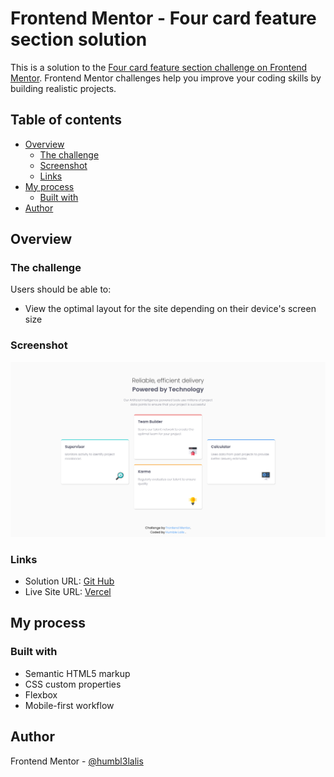 # Frontend Mentor - Four card feature section solution

This is a solution to the [Four card feature section challenge on Frontend Mentor](https://www.frontendmentor.io/challenges/four-card-feature-section-weK1eFYK). Frontend Mentor challenges help you improve your coding skills by building realistic projects. 

## Table of contents

- [Overview](#overview)
  - [The challenge](#the-challenge)
  - [Screenshot](#screenshot)
  - [Links](#links)
- [My process](#my-process)
  - [Built with](#built-with)
- [Author](#author)



## Overview

### The challenge

Users should be able to:

- View the optimal layout for the site depending on their device's screen size

### Screenshot

![](./screenshot.png)

### Links

- Solution URL: [Git Hub](https://four-card-feature-section-seven-ruby.vercel.app/)
- Live Site URL: [Vercel](https://four-card-feature-section-seven-ruby.vercel.app/)

## My process

### Built with

- Semantic HTML5 markup
- CSS custom properties
- Flexbox
- Mobile-first workflow




## Author
Frontend Mentor - [@humbl3lalis](https://www.frontendmentor.io/profile/humbl3lalis)

